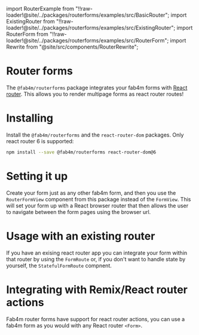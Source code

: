 import RouterExample from "!!raw-loader!@site/../packages/routerforms/examples/src/BasicRouter";
import ExistingRouter from "!!raw-loader!@site/../packages/routerforms/examples/src/ExistingRouter";
import RouterForm from "!!raw-loader!@site/../packages/routerforms/examples/src/RouterForm";
import Rewrite from "@site/src/components/RouterRewrite";

# Router forms

The `@fab4m/routerforms` package integrates your fab4m forms with [React router](https://reactrouter.com/en/main). This allows you to render multipage forms as react router routes!

# Installing

Install the `@fab4m/routerforms` and the `react-router-dom` packages. Only react router 6 is supported:

```bash
npm install --save @fab4m/routerforms react-router-dom@6
```

# Setting it up

Create your form just as any other fab4m form, and then you use the `RouterFormView` component from this package instead of the `FormView`. This will set your form up with
a React browser router that then allows the user to navigate between the form pages
using the browser url.

<Rewrite source={RouterExample} />

# Usage with an existing router

If you have an exising react router app you can integrate your form within that router by using the `FormRoute` or, if you don't want to handle state by yourself, the `StatefulFormRoute` compnent.

<Rewrite source={RouterExample} />

# Integrating with Remix/React router actions

Fab4m router forms have support for react router actions, you can use a
fab4m form as you would with any React router `<Form>`.

<Rewrite source={RouterForm} />
